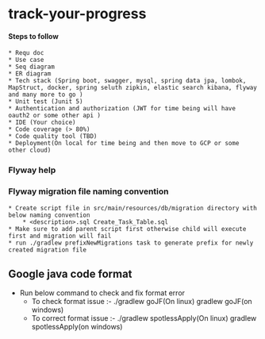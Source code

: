 # track-your-progress


#### Steps to follow
    * Requ doc
    * Use case
    * Seq diagram
    * ER diagram
    * Tech stack (Spring boot, swagger, mysql, spring data jpa, lombok, MapStruct, docker, spring seluth zipkin, elastic search kibana, flyway and many more to go )
    * Unit test (Junit 5)
    * Authentication and authorization (JWT for time being will have oauth2 or some other api )
    * IDE (Your choice)
    * Code coverage (> 80%)
    * Code quality tool (TBD)
    * Deployment(On local for time being and then move to GCP or some other cloud)
	
### Flyway help
### Flyway migration file naming convention
	* Create script file in src/main/resources/db/migration directory with below naming convention
		* <description>.sql Create_Task_Table.sql
	* Make sure to add parent script first otherwise child will execute first and migration will fail
	* run ./gradlew prefixNewMigrations task to generate prefix for newly created migration file
		
## Google java code format
 * Run below command to check and fix format error
	* To check format issue :- ./gradlew goJF(On linux) gradlew goJF(on windows)
	* To correct format issue :- ./gradlew spotlessApply(On linux) gradlew spotlessApply(on windows)